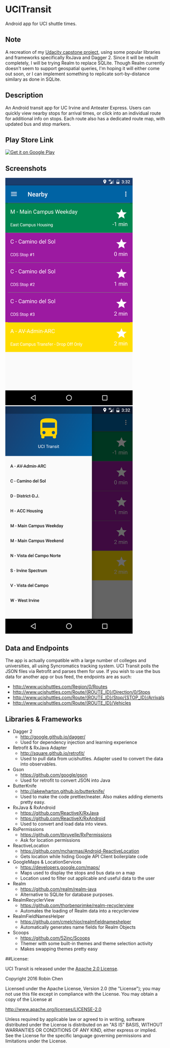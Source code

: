 # UCITransit
Android app for UCI shuttle times.

## Note
A recreation of my <a href="https://github.com/tripleducke/Capstone-Project">Udacity capstone project</a>, using some popular libraries and frameworks specifically RxJava and Dagger 2. Since it will be rebuilt completely, I will be trying Realm to replace SQLite. Though Realm currently doesn't seem to support geospatial queries, I'm hoping it will either come out soon, or I can implement something to replicate sort-by-distance similary as done in SQLite.

## Description
An Android transit app for UC Irvine and Anteater Express.  Users can quickly view nearby stops for arrival times, or click into an individual route for additional info on stops.  Each route also has a dedicated route map, with updated bus and stop markers.

## Play Store Link
[![Get it on Google Play](https://play.google.com/intl/en_us/badges/images/badge_new.png)](https://play.google.com/store/apps/details?id=com.robsterthelobster.ucibustracker&hl=en)

## Screenshots
<img src="/screenshots/device-2016-10-10-153217.png" width="400">
<img src="/screenshots/device-2016-10-10-153232.png" width="400">

## Data and Endpoints
The app is actually compatible with a large number of colleges and universities, all using Syncromatics tracking system.  UCI Transit polls the JSON files via Retrofit and parses them for use.  If you wish to use the bus data for another app or bus feed, the endpoints are as such:

* http://www.ucishuttles.com/Region/0/Routes
* http://www.ucishuttles.com/Route/{ROUTE_ID}/Direction/0/Stops
* http://www.ucishuttles.com/Route/{ROUTE_ID}/Stop/{STOP_ID}/Arrivals
* http://www.ucishuttles.com/Route/{ROUTE_ID}/Vehicles

## Libraries & Frameworks

* Dagger 2
  * http://google.github.io/dagger/
  * Used for dependency injection and learning experience
* Retrofit & RxJava Adapter
  * http://square.github.io/retrofit/
  * Used to pull data from ucishuttles. Adapter used to convert the data into observables.
* Gson
  * https://github.com/google/gson
  * Used for retrofit to convert JSON into Java
* ButterKnife
  * http://jakewharton.github.io/butterknife/
  * Used to make the code prettier/neater. Also makes adding elements pretty easy.
* RxJava & RxAndroid
  * https://github.com/ReactiveX/RxJava
  * https://github.com/ReactiveX/RxAndroid
  * Used to convert and load data into views.
* RxPermissions
  * https://github.com/tbruyelle/RxPermissions
  * Ask for location permissions
* ReactiveLocation
  * https://github.com/mcharmas/Android-ReactiveLocation
  * Gets location while hiding Google API Client boilerplate code
* GoogleMaps & LocationServices
  * https://developers.google.com/maps/
  * Maps used to display the stops and bus data on a map
  * Location used to filter out applicable and useful data to the user
* Realm
  * https://github.com/realm/realm-java
  * Alternative to SQLite for database purposes.
* RealmRecyclerView
  * https://github.com/thorbenprimke/realm-recyclerview
  * Automates the loading of Realm data into a recyclerview
* RealmFieldNamesHelper
  * https://github.com/cmelchior/realmfieldnameshelper
  * Automatically generates name fields for Realm Objects
* Scoops
  * https://github.com/52inc/Scoops
  * Themer with some built-in themes and theme selection activity
  * Makes swapping themes pretty easy
  
##License:

UCI Transit is released under the <a href="https://github.com/tripleducke/UCITransit/blob/master/LICENSE">Apache 2.0 License</a>.

Copyright 2016 Robin Chen

Licensed under the Apache License, Version 2.0 (the "License");
you may not use this file except in compliance with the License.
You may obtain a copy of the License at

   http://www.apache.org/licenses/LICENSE-2.0

Unless required by applicable law or agreed to in writing, software
distributed under the License is distributed on an "AS IS" BASIS,
WITHOUT WARRANTIES OR CONDITIONS OF ANY KIND, either express or implied.
See the License for the specific language governing permissions and
limitations under the License.
